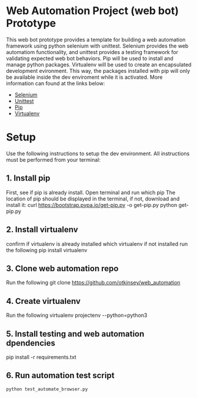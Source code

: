 # Web Automation Project (web bot) Prototype
This web bot prototype provides a template for building a web automation framework using python selenium with unittest.
Selenium provides the web automatiom functionality, and unittest provides a testing framework for validating expected
web bot behaviors. Pip will be used to install and manage python packages.  Virtualenv will be used to create an encapsulated
development evironment. This way, the packages installed with pip will only be available inside the dev enviroment while it
is activated. More information can found at the links below:

- [Selenium](https://selenium-python.readthedocs.io/installation.html)
- [Unittest](https://docs.python.org/3/library/unittest.html)
- [Pip](https://pip.pypa.io/en/stable/)
- [Virtualenv](https://virtualenv.pypa.io/en/latest/installation.html)

# Setup
Use the following instructions to setup the dev environment.  All instructions must be performed from your terminal:

## 1. Install pip
First, see if pip is already install. Open terminal and run
    which pip
The location of pip should be displayed in the terminal, if not, download and install it:
    curl https://bootstrap.pypa.io/get-pip.py -o get-pip.py
    python get-pip.py

## 2. Install virtualenv
confirm if virtualenv is already installed
    which virtualenv
if not installed run the following
    pip install virtualenv

## 3. Clone web automation repo
Run the following
    git clone https://github.com/otkinsey/web_automation

## 4. Create virtualenv
Run the following
    virtualenv projectenv --python=python3

## 5. Install testing and web automation dpendencies
pip install -r requirements.txt

## 6. Run automation test script
    python test_automate_browser.py
